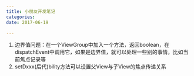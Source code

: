 ```yaml
---
title: 小朋友开发笔记
categories:	
date: 2017-06-19

---
```


1. 边界值问题：在一个ViewGroup中加入一个方法，返回boolean，在dispatchEvent中调用它，如果是边界值，就可以处理一些别的事情，比如当前焦点记录等
2. setDxxx(后代)bility方法可以设置父View与子View的焦点传递关系

